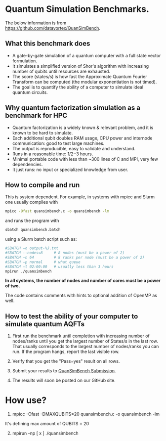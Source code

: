 # Quantum Simulation Benchmarks.
The below information is from https://github.com/datavortex/QuanSimBench.

## What this benchmark does

- A gate-by-gate simulation of a quantum computer with a full state vector formulation. 
- It simulates a simplified version of Shor's algorithm with increasing number of qubits until resources are exhausted.
- The score (states/s) is how fast the Approximate Quantum Fourier Transform can be computed (the modular exponentiation is not timed).  
- The goal is to quantify the ability of a computer to simulate ideal quantum circuits.

## Why quantum factorization simulation as a benchmark for HPC
- Quantum factorization is a widely known & relevant problem, and it is known to be hard to simulate.
- Each additional qubit doubles RAM usage, CPU power and internode communication: good to test large machines.
- The output is reproducible, easy to validate and understand.
- Runs in a reasonable time: 1/2‒3 hours.
- Minimal portable code with less than ~300 lines of C and MPI, very few dependencies.
- It just runs: no input or specialized knowledge from user.

## How to compile and run
This is system dependent. For example, in systems with mpicc and Slurm one usually compiles with
```bash
mpicc -Ofast quansimbench.c -o quansimbench -lm
```
and runs the program with
```bash
sbatch quansimbench.batch
```
using a Slurm batch script such as:
```bash
#SBATCH –o output-%J.txt
#SBATCH --nodes=8     # 8 nodes (must be a power of 2)
#SBATCH –n 64         # 8 ranks per node (must be a power of 2)
#SBATCH –p normal     # what queue
#SBATCH –t 02:00:00   # usually less than 3 hours
mpirun ./quansimbench
```
**In all systems, the number of nodes and number of cores must be a power of two.**

The code contains comments with hints to optional addition of OpenMP as well.

## How to test the ability of your computer to simulate quantum AQFTs

1. First run the benchmark until completion with increasing number of nodes/ranks until you get the largest number of States/s in the last row. That usually corresponds to the largest number of nodes/ranks you can run. If the program hangs, report the last visible row.

2. Verify that you get the "Pass=yes" result on all rows.

3. Submit your results to [QuanSimBench Submission](https://docs.google.com/forms/d/e/1FAIpQLSeVwp_4FZJWyS5UsfBrtxq8PXkKJLoRvgHkpfTuOuJ-wcudiw/viewform?usp=sf_link).

4. The results will soon be posted on our GitHub site.



<h1>How use?</h1>

1) mpicc -Ofast -DMAXQUBITS=20 quansimbench.c -o quansimbench -lm

It's defining max amount of QUBITS = 20

2) mpirun -np [ x ] ./quansimbench
